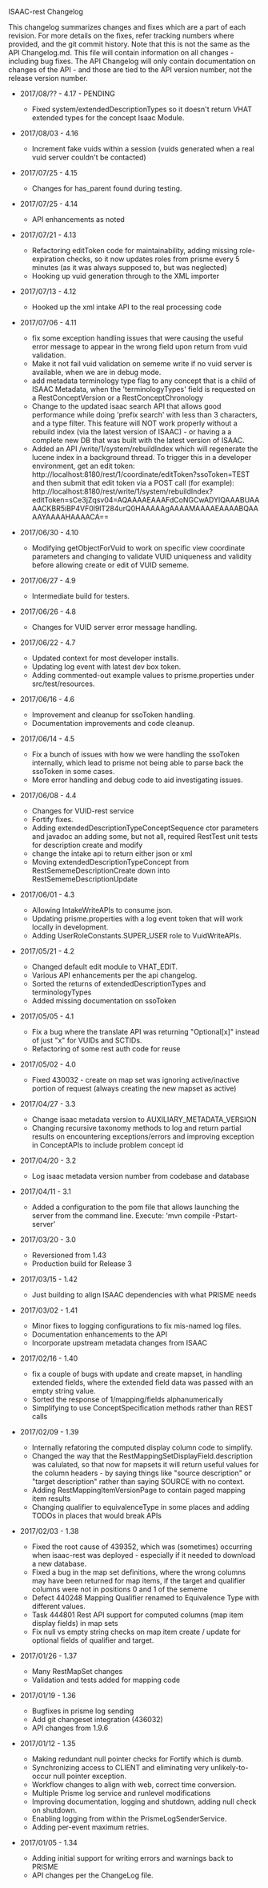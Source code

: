 ISAAC-rest Changelog 

This changelog summarizes changes and fixes which are a part of each revision.  For more details on the fixes, refer tracking numbers where provided, and the git commit history.  Note that this is not the same as the API Changelog.md.  This file will contain information on all changes - including bug fixes.  The API Changelog will only contain documentation on changes of the API - and those are tied to the 
API version number, not the release version number.

* 2017/08/?? - 4.17 - PENDING
    * Fixed system/extendedDescriptionTypes so it doesn't return VHAT extended types for the concept Isaac Module.

* 2017/08/03 - 4.16
    * Increment fake vuids within a session (vuids generated when a real vuid server couldn't be contacted)

* 2017/07/25 - 4.15
    * Changes for has_parent found during testing.
    
* 2017/07/25 - 4.14
    * API enhancements as noted

* 2017/07/21 - 4.13
    * Refactoring editToken code for maintainability, adding missing role-expiration checks, so it now updates roles from prisme every 5 minutes
        (as it was always supposed to, but was neglected)
    * Hooking up vuid generation through to the XML importer

* 2017/07/13 - 4.12
    * Hooked up the xml intake API to the real processing code 

* 2017/07/06 - 4.11
    * fix some exception handling issues that were causing the useful error message to appear in the wrong field upon return from vuid validation.
    * Make it not fail vuid validation on sememe write if no vuid server is available, when we are in debug mode.
    * add metadata terminology type flag to any concept that is a child of ISAAC Metadata, when the 'terminologyTypes' field is requested on a 
        RestConceptVersion or a RestConceptChronology
    * Change to the updated isaac search API that allows good performance while doing 'prefix search' with less than 3 characters, and a type filter.
        This feature will NOT work properly without a rebuild index (via the latest version of ISAAC) - or having a a complete new DB that was built 
        with the latest version of ISAAC.
    * Added an API /write/1/system/rebuildIndex which will regenerate the lucene index in a background thread.  To trigger this in a developer environment, 
        get an edit token: http://localhost:8180/rest/1/coordinate/editToken?ssoToken=TEST and then submit that edit token via a POST call (for example): 
        http://localhost:8180/rest/write/1/system/rebuildIndex?editToken=sCe3jZqsv04=AQAAAAEAAAFdCoNGCwADYlQAAABUAAAACKBR5iBP4VF0l9lT284urQ0HAAAAAgAAAAMAAAAEAAAABQAAAAYAAAAHAAAACA==

* 2017/06/30 - 4.10
    * Modifying getObjectForVuid to work on specific view coordinate parameters and changing to validate VUID uniqueness and validity before allowing 
        create or edit of VUID sememe.

* 2017/06/27 - 4.9
    * Intermediate build for testers.

* 2017/06/26 - 4.8
    * Changes for VUID server error message handling.

* 2017/06/22 - 4.7
    * Updated context for most developer installs.
    * Updating log event with latest dev box token.
    * Adding commented-out example values to prisme.properties under src/test/resources.

* 2017/06/16 - 4.6
    * Improvement and cleanup for ssoToken handling.
    * Documentation improvements and code cleanup. 

* 2017/06/14 - 4.5
    * Fix a bunch of issues with how we were handling the ssoToken internally, which lead to prisme not being able to parse back the ssoToken in some cases.
    * More error handling and debug code to aid investigating issues.

* 2017/06/08 - 4.4
    * Changes for VUID-rest service
    * Fortify fixes.
    * Adding extendedDescriptionTypeConceptSequence ctor parameters and javadoc an adding some, but not all, required  RestTest unit tests for description create and modify
    * change the intake api to return either json or xml
    * Moving extendedDescriptionTypeConcept from RestSememeDescriptionCreate down into RestSememeDescriptionUpdate

* 2017/06/01 - 4.3
    * Allowing IntakeWriteAPIs to consume json.
    * Updating prisme.properties with a log event token that will work locally in development.
    * Adding UserRoleConstants.SUPER_USER role to VuidWriteAPIs.

* 2017/05/21 - 4.2 
    * Changed default edit module to VHAT_EDIT.
    * Various API enhancements per the api changelog.
    * Sorted the returns of extendedDescriptionTypes and terminologyTypes
    * Added missing documentation on ssoToken

* 2017/05/05 - 4.1
    * Fix a bug where the translate API was returning "Optional[x]" instead of just "x" for VUIDs and SCTIDs.
    * Refactoring of some rest auth code for reuse

* 2017/05/02 - 4.0
    * Fixed 430032 - create on map set was ignoring active/inactive portion of request (always creating the new mapset as active)

* 2017/04/27 - 3.3
    * Change isaac metadata version to AUXILIARY_METADATA_VERSION
    * Changing recursive taxonomy methods to log and return partial results on
encountering exceptions/errors and improving exception in ConceptAPIs to
include problem concept id

* 2017/04/20 - 3.2
    * Log isaac metadata version number from codebase and database

* 2017/04/11 - 3.1
    * Added a configuration to the pom file that allows launching the server from the command line.  Execute: 'mvn compile -Pstart-server'

* 2017/03/20 - 3.0
    * Reversioned from 1.43
    * Production build for Release 3

* 2017/03/15 - 1.42
    * Just building to align ISAAC dependencies with what PRISME needs

* 2017/03/02 - 1.41
    * Minor fixes to logging configurations to fix mis-named log files.
    * Documentation enhancements to the API
    * Incorporate upstream metadata changes from ISAAC

* 2017/02/16 - 1.40
    * fix a couple of bugs with update and create mapset, in handling extended fields, where the extended field data was passed with an empty string value.
    * Sorted the response of 1/mapping/fields alphanumerically
    * Simplifying to use ConceptSpecification methods rather than REST calls

* 2017/02/09  - 1.39
    * Internally refatoring the computed display column code to simplify.
    * Changed the way that the RestMappingSetDisplayField.description was calulated, so that now for mapsets it will return useful values for the column headers - by saying things like "source description" or "target description" rather than saying SOURCE with no context.
    * Adding RestMappingItemVersionPage to contain paged mapping item results
    * Changing qualifier to equivalenceType in some places and adding TODOs in places that would break APIs

* 2017/02/03 - 1.38
    * Fixed the root cause of 439352, which was (sometimes) occurring when isaac-rest was deployed - especially if it needed to download a new database.
    * Fixed a bug in the map set definitions, where the wrong columns may have been returned for map items, if the target and qualifier columns were not 
        in positions 0 and 1 of the sememe
    * Defect 440248 Mapping Qualifier renamed to Equivalence Type with different values.
    * Task 444801 Rest API support for computed columns (map item display fields) in map sets
    * Fix null vs empty string checks on map item create / update for optional fields of qualifier and target.

* 2017/01/26 - 1.37
    * Many RestMapSet changes
    * Validation and tests added for mapping code

* 2017/01/19 - 1.36
    * Bugfixes in prisme log sending
    * Add git changeset integration (436032)
    * API changes from 1.9.6

* 2017/01/12 - 1.35
    * Making redundant null pointer checks for Fortify which is dumb.
    * Synchronizing access to CLIENT and eliminating very unlikely-to-occur null pointer exception.
    * Workflow changes to align with web, correct time conversion.
    * Multiple Prisme log service and runlevel modifications
    * Improving documentation, logging and shutdown, adding null check on shutdown.
    * Enabling logging from within the PrismeLogSenderService.
    * Adding per-event maximum retries.

* 2017/01/05 - 1.34
    * Adding initial support for writing errors and warnings back to PRISME
    * API changes per the ChangeLog file.
